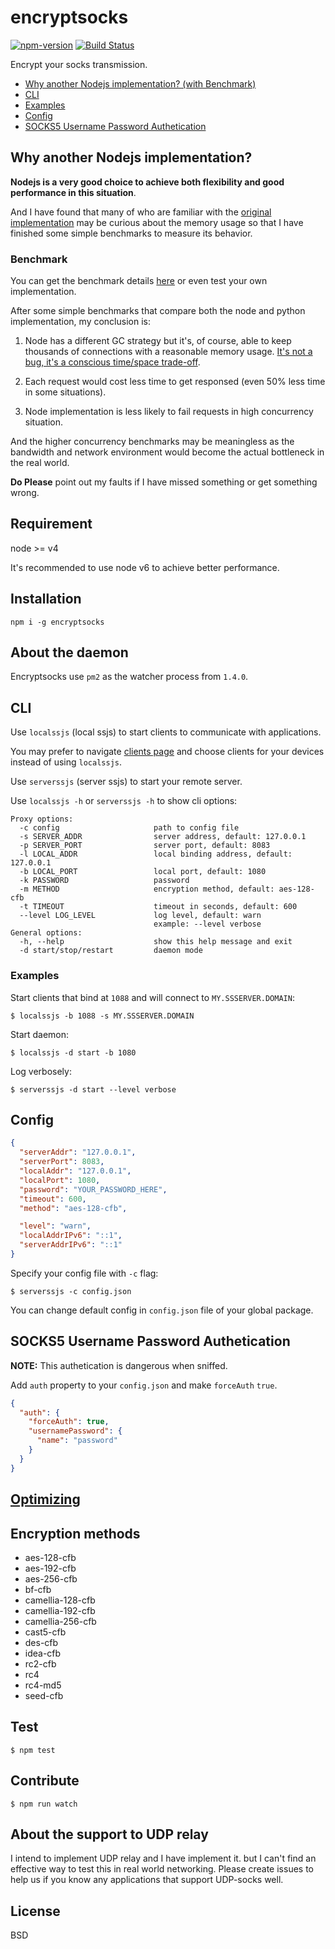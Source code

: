 # encryptsocks

[![npm-version](https://img.shields.io/npm/v/encryptsocks.svg?style=flat-square)](https://www.npmjs.com/package/encryptsocks)
[![Build Status](https://travis-ci.org/oyyd/encryptsocks.svg?branch=master)](https://travis-ci.org/oyyd/encryptsocks)

Encrypt your socks transmission.

* [Why another Nodejs implementation? (with Benchmark)](https://github.com/oyyd/encryptsocks#why-another-nodejs-implementation)
* [CLI](https://github.com/oyyd/encryptsocks#cli)
* [Examples](https://github.com/oyyd/encryptsocks#examples)
* [Config](https://github.com/oyyd/encryptsocks#config)
* [SOCKS5 Username Password Authetication](https://github.com/oyyd/encryptsocks#socks5-username-password-authetication)

## Why another Nodejs implementation?

__Nodejs is a very good choice to achieve both flexibility and good performance in this situation__.

And I have found that many of who are familiar with the [original implementation](https://github.com/shadowsocks/shadowsocks-nodejs) may be curious about the memory usage so that I have finished some simple benchmarks to measure its behavior.

### Benchmark

You can get the benchmark details [here](benchmark/README.md) or even test your own  implementation.

After some simple benchmarks that compare both the node and python implementation, my conclusion is:

1. Node has a different GC strategy but it's, of course, able to keep thousands of connections with a reasonable memory usage. [It's not a bug, it's a conscious time/space trade-off](https://github.com/nodejs/node-v0.x-archive/issues/4525).

2. Each request would cost less time to get responsed (even 50% less time in some situations).

3. Node implementation is less likely to fail requests in high concurrency situation.

And the higher concurrency benchmarks may be meaningless as the bandwidth and network environment would become the actual bottleneck in the real world.

**Do Please** point out my faults if I have missed something or get something wrong.

## Requirement

node >= v4

It's recommended to use node v6 to achieve better performance.

## Installation

```
npm i -g encryptsocks
```

## About the daemon

Encryptsocks use `pm2` as the watcher process from `1.4.0`.

## CLI

Use `localssjs` (local ssjs) to start clients to communicate with applications.

You may prefer to navigate [clients page](https://shadowsocks.org/en/download/clients.html) and choose clients for your devices instead of using `localssjs`.

Use `serverssjs` (server ssjs) to start your remote server.

Use `localssjs -h` or `serverssjs -h` to show cli options:

```
Proxy options:
  -c config                     path to config file
  -s SERVER_ADDR                server address, default: 127.0.0.1
  -p SERVER_PORT                server port, default: 8083
  -l LOCAL_ADDR                 local binding address, default: 127.0.0.1
  -b LOCAL_PORT                 local port, default: 1080
  -k PASSWORD                   password
  -m METHOD                     encryption method, default: aes-128-cfb
  -t TIMEOUT                    timeout in seconds, default: 600
  --level LOG_LEVEL             log level, default: warn
                                example: --level verbose
General options:
  -h, --help                    show this help message and exit
  -d start/stop/restart         daemon mode
```

### Examples

Start clients that bind at `1088` and will connect to `MY.SSSERVER.DOMAIN`:

```
$ localssjs -b 1088 -s MY.SSSERVER.DOMAIN
```

Start daemon:

```
$ localssjs -d start -b 1080
```

Log verbosely:

```
$ serverssjs -d start --level verbose
```
## Config

```json
{
  "serverAddr": "127.0.0.1",
  "serverPort": 8083,
  "localAddr": "127.0.0.1",
  "localPort": 1080,
  "password": "YOUR_PASSWORD_HERE",
  "timeout": 600,
  "method": "aes-128-cfb",

  "level": "warn",
  "localAddrIPv6": "::1",
  "serverAddrIPv6": "::1"
}
```

Specify your config file with `-c` flag:

```
$ serverssjs -c config.json
```

You can change default config in `config.json` file of your global
package.

## SOCKS5 Username Password Authetication

__NOTE:__ This authetication is dangerous when sniffed.

Add `auth` property to your `config.json` and make `forceAuth` `true`.

```json
{
  "auth": {
    "forceAuth": true,
    "usernamePassword": {
      "name": "password"
    }
  }
}
```

## [Optimizing](https://github.com/Long-live-shadowsocks/shadowsocks/wiki/Optimizing-Shadowsocks)

## Encryption methods

* aes-128-cfb
* aes-192-cfb
* aes-256-cfb
* bf-cfb
* camellia-128-cfb
* camellia-192-cfb
* camellia-256-cfb
* cast5-cfb
* des-cfb
* idea-cfb
* rc2-cfb
* rc4
* rc4-md5
* seed-cfb

## Test

```
$ npm test
```

## Contribute

```
$ npm run watch
```

## About the support to UDP relay

I intend to implement UDP relay and I have implement it.
but I can't find an effective way to test this in real world networking.
Please create issues to help us if you know any applications that support
UDP-socks well.

## License

BSD
